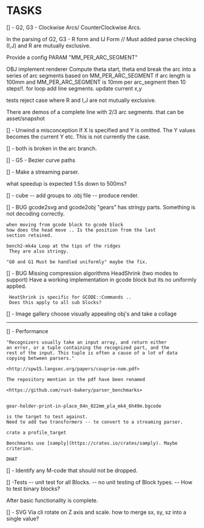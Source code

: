 # TASKS

[] - G2, G3 - Clockwise Arcs/ CounterClockwise Arcs.

   In the parsing of G2, G3 - R form and IJ Form
      // Must added parse checking
      (I,J) and R are mutually exclusive.

   Provide a config PARAM "MM_PER_ARC_SEGMENT"

   OBJ implement renderer
    Compute theta start, theta end
    break the arc into a series of arc segments
    based on MM_PER_ARC_SEGMENT
    if arc length is 100mm and MM_PER_ARC_SEGMENT is 10mm per arc_segment
    then 10 steps!!.
    for loop add line segments.
    update current x,y

  tests reject case where R and I,J are not mutually exclusive.

  There are demos of a complete line with 2/3 arc segments. that can be asset/snapshot

[] - Unwind a misconception
  If X is specified and Y is omitted.
  The Y values becomes the current Y etc.
  This is not currently the case.

[] - both is broken in the arc branch.

[] - G5 - Bezier curve paths

[] - Make a streaming parser.

  what speedup is expected 1.5s down to 500ms?

[] - cube -- add groups to .obj file
    -- produce render.

[] - BUG gcode2svg and gcode2obj "gears" has stringy parts.
    Something is not decoding correctly.

    when moving from gcode block to gcode block
    how does the head move .. Is the position from the last
    section retained.

    bench2-mk4a Loop at the tips of the ridges
     They are also stringy.

    "G0 and G1 Must be handled uniformly" maybe the fix.

[] - BUG Missing compression algorithms
     HeadShrink (two modes to support)
     Have a working implementation in gcode block but its no uniformly applied.

     HeatShrink is specific for GCODE::Commands ..
     Does this apply to all sub blocks?

[] - Image gallery choose visually appealing obj's and take a collage

----

[] - Performance

    "Recognizers usually take an input array, and return either
    an error, or a tuple containing the recognized part, and the
    rest of the input. This tuple is often a cause of a lot of data
    copying between parsers."

    <http://spw15.langsec.org/papers/couprie-nom.pdf>

    The repository mention in the pdf have been renamed

    <https://github.com/rust-bakery/parser_benchmarks>


    gear-holder-print-in-place_04n_022mm_pla_mk4_6h49m.bgcode

    is the target to test against.
    Need to add two transformers -- to convert to a streaming parser.

    crate a profile_target

    Benchmarks use [samply](https://crates.io/crates/samply). Maybe criterion.

    DHAT

[] - Identify any M-code that should not be dropped.

[] -Tests
     -- unit test for all Blocks.
     -- no unit testing of Block types.
     -- How to test binary blocks?

After basic functionality is complete.

[] - SVG Via cli rotate on Z axis and scale.
     how to merge sx, sy, sz into a single value?
